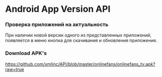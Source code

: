 # Android App Version API

### Проверка приложений на актуальность

При наличии новой версии одного из представленных приложений, появляется в меню кнопка для скачивания и обновления приложения.

### Download APK's
<https://github.com/xmlinc/API/blob/master/onlinefans/onlinefans_tv.apk?raw=true>
